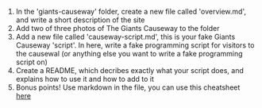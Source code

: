 1. In the 'giants-causeway' folder, create a new file called 'overview.md', and write a short description of the site
2. Add two of three photos of The Giants Causeway to the  folder
3. Add a new file called 'causeway-script.md', this is your fake Giants Causeway 'script'. In here, write a fake programming script for visitors to the causewal (or anything else you want to write a fake programming script on)
4. Create a README, which decribes exactly what your script does, and explains how to use it and how to add to it
4. Bonus points! Use markdown in the file, you can use this cheatsheet [here](https://github.com/adam-p/markdown-here/wiki/Markdown-Cheatsheet#lists)